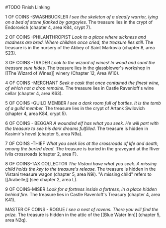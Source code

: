 #TODO Finish Linking

1 OF COINS -SWASHBUCKLER
*I see the skeleton of a deadly warrior, lying on a bed of stone flanked by gargoyles.*
	The treasure lies in the crypt of Endorovich (chapter 4, area K84, crypt 7).

2 OF COINS -PHILANTHROPIST
*Look to a place where sickness and madness are bred. Where children once cried, the treasure lies still.*
	The treasure is in the nursery of the Abbey of Saint Markovia (chapter 8, area S23).

3 OF COINS -TRADER
*Look to the wizard of wines! In wood and sand the treasure sure hides.*
	The treasure lies in the glassblower's workshop in [[The Wizard of Wines]] winery (Chapter 12, Area W10).

4 OF COINS -MERCHANT
*Seek a cask that once contained the finest wine, of which not a drop remains.*
	The treasure lies in Castle Ravenloft's wine cellar (chapter 4, area K63).

5 OF COINS -GUILD MEMBER
*I see a dark room full of bottles. It is the tomb of a guild member.*
	The treasure lies in the crypt of Artank Swilovich (chapter 4, area K84, crypt 5).

6 OF COINS - BEGGAR
*A wounded elf has what you seek. He will part with the treasure to see his dark dreams fulfilled.*
	The treasure is hidden in Kasimir's hovel (chapter 5, area N9a).

7 OF COINS -THIEF
*What you seek lies at the crossroads of life and death, among the buried dead.*
	The treasure is buried in the graveyard at the River Ivlis crossroads (chapter 2, area F).

8 OF COINS-TAX COLLECTOR
*The Vistani have what you seek. A missing child holds the key to the treasure's release.*
	The treasure is hidden in the Vistani treasure wagon (chapter 5, area N9i). "A missing child" refers to [[Arabelle]] (see chapter 2, area L).

9 OF COINS-MISER
*Look for a fortress inside a fortress, in a place hidden
behind fire.*
	The treasure lies in Castle Ravenloft's Treasury  (chapter 4, area K41).

MASTER OF COINS - ROGUE
*I see a nest of ravens. There you will find the prize.*
	The treasure is hidden in the attic of the [[Blue Water Inn]] (chapter 5, area N2q).